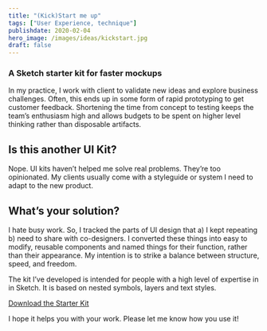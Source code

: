 ```yaml
---
title: "(Kick)Start me up"
tags: ["User Experience, technique"]
publishdate: 2020-02-04
hero_image: /images/ideas/kickstart.jpg
draft: false
---
```


### A Sketch starter kit for faster mockups<!--more-->

In my practice, I work with client to validate new ideas and explore business challenges. Often, this ends up in some form of rapid prototyping to get customer feedback. Shortening the time from concept to testing keeps the team’s enthusiasm high and allows budgets to be spent on higher level thinking rather than disposable artifacts.

## Is this another UI Kit?

Nope. UI kits haven’t helped me solve real problems. They’re too opinionated. My clients usually come with a styleguide or system I need to adapt to the new product.

## What’s your solution?

I hate busy work. So, I tracked the parts of UI design that a) I kept repeating b) need to share with co-designers. I converted these things into easy to modify, reusable components and named things for their function, rather than their appearance. My intention is to strike a balance between structure, speed, and freedom.

The kit I’ve developed is intended for people with a high level of expertise in in Sketch. It is based on nested symbols, layers and text styles.

<a href="../../downloads/starter-kit.sketch" class="button popit">Download the Starter Kit</a>

I hope it helps you with your work. Please let me know how you use it!
